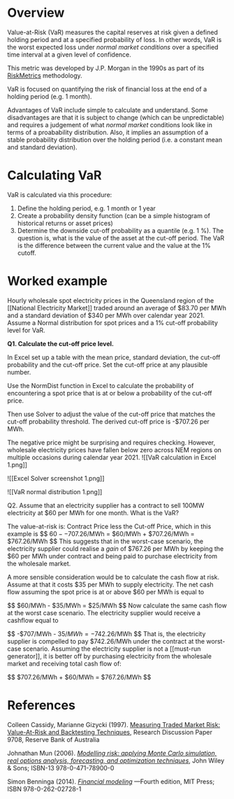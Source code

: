 # Overview
Value-at-Risk (VaR) measures the capital reserves at risk given a defined holding period and at a specified probability of loss. In other words, VaR is the worst expected loss under *normal market conditions* over a specified time interval at a given level of confidence.

This metric was developed by J.P. Morgan in the 1990s as part of its [RiskMetrics](https://en.wikipedia.org/wiki/RiskMetrics) methodology.

VaR is focused on quantifying the risk of financial loss at the end of a holding period (e.g. 1 month). 

Advantages of VaR include simple to calculate and understand. Some disadvantages are that it is subject to change (which can be unpredictable) and requires a judgement of what *normal market* conditions look like in terms of a proabability distribution. Also, it implies an assumption of a stable probability distribution over the holding period (i.e. a constant mean and standard deviation). 
# Calculating VaR
VaR is calculated via this procedure:
1. Define the holding period, e.g. 1 month or 1 year
2. Create a probability density function (can be a simple histogram of historical returns or asset prices)
3. Determine the downside cut-off probability as a quantile (e.g. 1 %). The question is, what is the value of the asset at the cut-off period. The VaR is the difference between the current value and the value at the 1% cutoff.

# Worked example
Hourly wholesale spot electricity prices in the Queensland region of the [[National Electricity Market]]  traded around an average of $83.70 per MWh and a standard deviation of $340 per MWh over calendar year 2021. Assume a Normal distribution for spot prices and a 1% cut-off probability level for VaR. 

**Q1. Calculate the cut-off price level.**

In Excel set up a table with the mean price, standard deviation, the cut-off probability and the cut-off price. Set the cut-off price at any plausible number. 

Use the NormDist function in Excel to calculate the probability of encountering a spot price that is at or below a probability of the cut-off price. 

Then use Solver to adjust the value of the cut-off price that matches the cut-off probability threshold. The derived cut-off price is -$707.26 per MWh. 

The negative price might be surprising and requires checking. However, wholesale electricity prices have fallen below zero across NEM regions on multiple occasions during calendar year 2021. 
![[VaR calculation in Excel 1.png]]

![[Excel Solver screenshot 1.png]]

![[VaR normal distribution 1.png]]


Q2. Assume that an electricity supplier has a contract to sell 100MW electricity at $60 per MWh for one month. What is the VaR?

The value-at-risk is: Contract Price less the Cut-off Price, which in this example is $$ $60 - -$707.26/MWh = $60/MWh + $707.26/MWh = $767.26/MWh $$
This suggests that in the worst-case scenario, the electricity supplier could realise a *gain* of $767.26 per MWh by keeping the $60 per MWh under contract and being paid to purchase electricity from the wholesale market. 

A more sensible consideration would be to calculate the cash flow at risk. Assume at that it costs $35 per MWh to supply electricity. The net cash flow assuming the spot price is at or above $60 per MWh is equal to 

$$ $60/MWh - $35/MWh = $25/MWh $$
Now calculate the same cash flow at the worst case scenario. The electricity supplier would receive a cashflow equal to

$$ -$707/MWh - $35/MWh = -$742.26/MWh $$
That is, the electricity supplier is compelled to pay $742.26/MWh under the contract at the worst-case scenario. Assuming the electricity supplier is not a [[must-run generator]], it is better off by purchasing electricity from the wholesale market and receiving total cash flow of:

$$ $707.26/MWh + $60/MWh = $767.26/MWh $$ 

# References
Colleen Cassidy, Marianne Gizycki (1997). [Measuring Traded Market Risk: Value-At-Risk and Backtesting Techniques](https://www.rba.gov.au/publications/rdp/1997/pdf/rdp9708.pdf), Research Discussion Paper 9708, Reserve Bank of Australia

Johnathan Mun (2006). [*Modelling risk: applying Monte Carlo simulation, real options analysis, forecasting, and optimization techniques*](https://books.google.com.au/books?id=hBHBBwZx7YkC&printsec=frontcover#v=onepage&q&f=false), John Wiley & Sons; ISBN-13 978-0-471-78900-0

Simon Benninga (2014). [*Financial modeling*](https://www.academia.edu/37352998/Simon_Benninga_Financial_Modeling_4th_edition) —Fourth edition, MIT Press; ISBN 978-0-262-02728-1